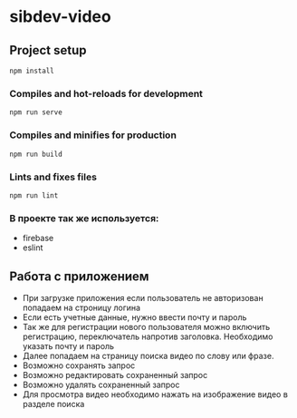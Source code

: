 # sibdev-video

## Project setup
```
npm install
```

### Compiles and hot-reloads for development
```
npm run serve
```

### Compiles and minifies for production
```
npm run build
```

### Lints and fixes files
```
npm run lint
```

### В проекте так же используется:
 - firebase
 - eslint

## Работа с приложением
 - При загрузке приложения если пользователь не авторизован попадаем на строницу логина
 - Если есть учетные данные, нужно ввести почту и пароль
 - Так же для регистрации нового пользователя можно включить регистрацию, переключатель напротив заголовка. Необходимо указать почту и пароль
 - Далее попадаем на страницу поиска видео по слову или фразе.
 - Возможно сохранять запрос
 - Возможно редактировать сохраненный запрос
 - Возможно удалять сохраненный запрос
 - Для просмотра видео необходимо нажать на изображение видео в разделе поиска